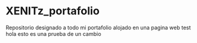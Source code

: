 # XENITz_portafolio
Repositorio designado a todo mi portafolio alojado en una pagina web
test
hola esto es una prueba de un cambio